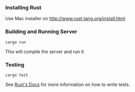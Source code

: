 ### Installing Rust

Use Mac installer on http://www.rust-lang.org/install.html

### Building and Running Server

```
cargo run
```
This will compile the server and run it

### Testing

```
cargo test
```

See [Rust's Docs](https://doc.rust-lang.org/book/testing.html) for more information on how to write tests.
